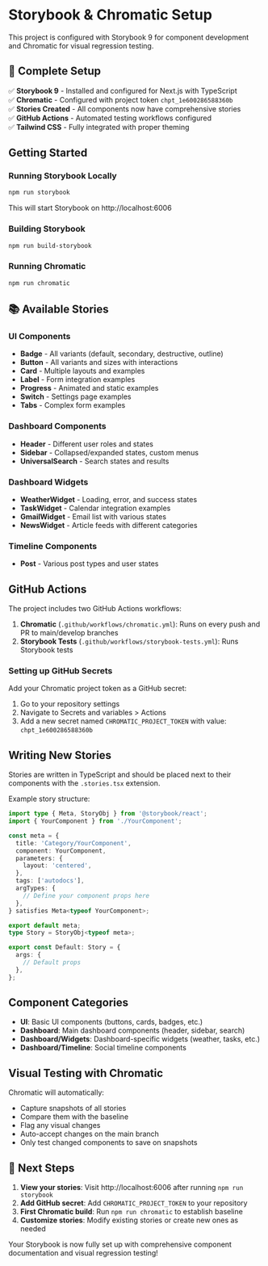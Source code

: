 # Storybook & Chromatic Setup

This project is configured with Storybook 9 for component development and Chromatic for visual regression testing.

## 🎉 Complete Setup

✅ **Storybook 9** - Installed and configured for Next.js with TypeScript  
✅ **Chromatic** - Configured with project token `chpt_1e600286588360b`  
✅ **Stories Created** - All components now have comprehensive stories  
✅ **GitHub Actions** - Automated testing workflows configured  
✅ **Tailwind CSS** - Fully integrated with proper theming  

## Getting Started

### Running Storybook Locally

```bash
npm run storybook
```

This will start Storybook on http://localhost:6006

### Building Storybook

```bash
npm run build-storybook
```

### Running Chromatic

```bash
npm run chromatic
```

## 📚 Available Stories

### UI Components
- **Badge** - All variants (default, secondary, destructive, outline)
- **Button** - All variants and sizes with interactions
- **Card** - Multiple layouts and examples
- **Label** - Form integration examples
- **Progress** - Animated and static examples
- **Switch** - Settings page examples
- **Tabs** - Complex form examples

### Dashboard Components
- **Header** - Different user roles and states
- **Sidebar** - Collapsed/expanded states, custom menus
- **UniversalSearch** - Search states and results

### Dashboard Widgets
- **WeatherWidget** - Loading, error, and success states
- **TaskWidget** - Calendar integration examples
- **GmailWidget** - Email list with various states
- **NewsWidget** - Article feeds with different categories

### Timeline Components
- **Post** - Various post types and user states

## GitHub Actions

The project includes two GitHub Actions workflows:

1. **Chromatic** (`.github/workflows/chromatic.yml`): Runs on every push and PR to main/develop branches
2. **Storybook Tests** (`.github/workflows/storybook-tests.yml`): Runs Storybook tests

### Setting up GitHub Secrets

Add your Chromatic project token as a GitHub secret:

1. Go to your repository settings
2. Navigate to Secrets and variables > Actions
3. Add a new secret named `CHROMATIC_PROJECT_TOKEN` with value: `chpt_1e600286588360b`

## Writing New Stories

Stories are written in TypeScript and should be placed next to their components with the `.stories.tsx` extension.

Example story structure:

```typescript
import type { Meta, StoryObj } from '@storybook/react';
import { YourComponent } from './YourComponent';

const meta = {
  title: 'Category/YourComponent',
  component: YourComponent,
  parameters: {
    layout: 'centered',
  },
  tags: ['autodocs'],
  argTypes: {
    // Define your component props here
  },
} satisfies Meta<typeof YourComponent>;

export default meta;
type Story = StoryObj<typeof meta>;

export const Default: Story = {
  args: {
    // Default props
  },
};
```

## Component Categories

- **UI**: Basic UI components (buttons, cards, badges, etc.)
- **Dashboard**: Main dashboard components (header, sidebar, search)
- **Dashboard/Widgets**: Dashboard-specific widgets (weather, tasks, etc.)
- **Dashboard/Timeline**: Social timeline components

## Visual Testing with Chromatic

Chromatic will automatically:
- Capture snapshots of all stories
- Compare them with the baseline
- Flag any visual changes
- Auto-accept changes on the main branch
- Only test changed components to save on snapshots

## 🚀 Next Steps

1. **View your stories**: Visit http://localhost:6006 after running `npm run storybook`
2. **Add GitHub secret**: Add `CHROMATIC_PROJECT_TOKEN` to your repository
3. **First Chromatic build**: Run `npm run chromatic` to establish baseline
4. **Customize stories**: Modify existing stories or create new ones as needed

Your Storybook is now fully set up with comprehensive component documentation and visual regression testing!